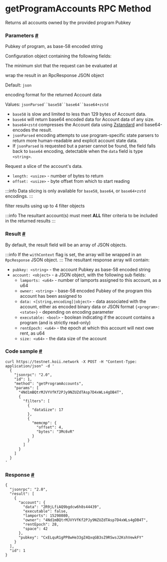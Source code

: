 # getProgramAccounts RPC Method 
Returns all accounts owned by the provided program Pubkey

### Parameters [#](#parameters)

Pubkey of program, as base-58 encoded string

Configuration object containing the following fields:

The minimum slot that the request can be evaluated at

wrap the result in an RpcResponse JSON object

Default: `json`

encoding format for the returned Account data

Values: `jsonParsed``base58``base64``base64+zstd`

*   `base58` is slow and limited to less than 129 bytes of Account data.
*   `base64` will return base64 encoded data for Account data of any size.
*   `base64+zstd` compresses the Account data using [Zstandard](https://facebook.github.io/zstd/) and base64-encodes the result.
*   `jsonParsed` encoding attempts to use program-specific state parsers to return more human-readable and explicit account state data.
*   If `jsonParsed` is requested but a parser cannot be found, the field falls back to `base64` encoding, detectable when the `data` field is type `<string>`.

Request a slice of the account's data.

*   `length: <usize>` - number of bytes to return
*   `offset: <usize>` - byte offset from which to start reading

:::info
Data slicing is only available for `base58`, `base64`, or `base64+zstd` encodings.
:::

filter results using up to 4 filter objects

:::info
The resultant account(s) must meet **ALL** filter criteria to be included in the returned results
:::
### Result [#](#result)

By default, the result field will be an array of JSON objects.

:::info
If the `withContext` flag is set, the array will be wrapped in an `RpcResponse` JSON object.
:::
The resultant response array will contain:

*   `pubkey: <string>` - the account Pubkey as base-58 encoded string
*   `account: <object>` - a JSON object, with the following sub fields:
    *   `lamports: <u64>` - number of lamports assigned to this account, as a u64
    *   `owner: <string>` - base-58 encoded Pubkey of the program this account has been assigned to
    *   `data: <[string,encoding]|object>` - data associated with the account, either as encoded binary data or JSON format `{<program>: <state>}` - depending on encoding parameter
    *   `executable: <bool>` - boolean indicating if the account contains a program (and is strictly read-only)
    *   `rentEpoch: <u64>` - the epoch at which this account will next owe rent, as u64
    *   `size: <u64>` - the data size of the account

### Code sample [#](#code-sample)

```
curl https://testnet.koii.network -X POST -H "Content-Type: application/json" -d '
  {
    "jsonrpc": "2.0",
    "id": 1,
    "method": "getProgramAccounts",
    "params": [
      "4Nd1mBQtrMJVYVfKf2PJy9NZUZdTAsp7D4xWLs4gDB4T",
      {
        "filters": [
          {
            "dataSize": 17
          },
          {
            "memcmp": {
              "offset": 4,
              "bytes": "3Mc6vR"
            }
          }
        ]
      }
    ]
  }
'
```


### Response [#](#response)

```
{
  "jsonrpc": "2.0",
  "result": [
    {
      "account": {
        "data": "2R9jLfiAQ9bgdcw6h8s44439",
        "executable": false,
        "lamports": 15298080,
        "owner": "4Nd1mBQtrMJVYVfKf2PJy9NZUZdTAsp7D4xWLs4gDB4T",
        "rentEpoch": 28,
        "space": 42
      },
      "pubkey": "CxELquR1gPP8wHe33gZ4QxqGB3sZ9RSwsJ2KshVewkFY"
    }
  ],
  "id": 1
}
```
